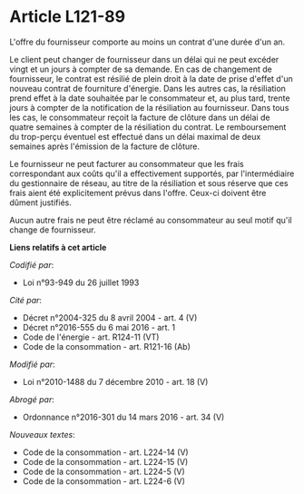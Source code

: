 # Article L121-89

L'offre du fournisseur comporte au moins un contrat d'une durée d'un an.

Le client peut changer de fournisseur dans un délai qui ne peut excéder vingt et un jours à compter de sa demande. En cas de
changement de fournisseur, le contrat est résilié de plein droit à la date de prise d'effet d'un nouveau contrat de
fourniture d'énergie. Dans les autres cas, la résiliation prend effet à la date souhaitée par le consommateur et, au plus
tard, trente jours à compter de la notification de la résiliation au fournisseur. Dans tous les cas, le consommateur reçoit
la facture de clôture dans un délai de quatre semaines à compter de la résiliation du contrat. Le remboursement du trop-perçu
éventuel est effectué dans un délai maximal de deux semaines après l'émission de la facture de clôture. 

Le fournisseur ne peut facturer au consommateur que les frais correspondant aux coûts qu'il a effectivement supportés, par
l'intermédiaire du gestionnaire de réseau, au titre de la résiliation et sous réserve que ces frais aient été explicitement
prévus dans l'offre. Ceux-ci doivent être dûment justifiés.

Aucun autre frais ne peut être réclamé au consommateur au seul motif qu'il change de fournisseur.

**Liens relatifs à cet article**

_Codifié par_:

  - Loi n°93-949 du 26 juillet 1993

_Cité par_:

  - Décret n°2004-325 du 8 avril 2004 - art. 4 (V)
  - Décret n°2016-555 du 6 mai 2016 - art. 1
  - Code de l'énergie - art. R124-11 (VT)
  - Code de la consommation - art. R121-16 (Ab)

_Modifié par_:

  - Loi n°2010-1488 du 7 décembre 2010 - art. 18 (V)

_Abrogé par_:

  - Ordonnance n°2016-301 du 14 mars 2016 - art. 34 (V)

_Nouveaux textes_:

  - Code de la consommation - art. L224-14 (V)
  - Code de la consommation - art. L224-15 (V)
  - Code de la consommation - art. L224-5 (V)
  - Code de la consommation - art. L224-6 (V)
